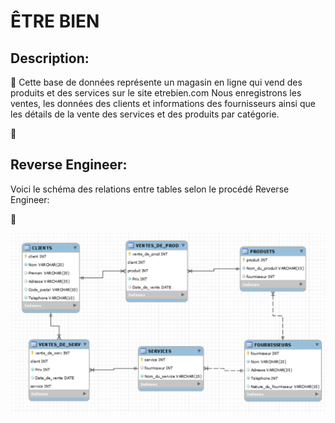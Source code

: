 # ÊTRE BIEN

## Description:

:pushpin: Cette base de données représente un magasin en ligne qui vend des produits et des services sur le site etrebien.com 
Nous enregistrons les ventes, les données des clients et informations des fournisseurs ainsi que les détails de la vente des services et des produits par catégorie.


:whale:

## Reverse Engineer:

Voici le schéma des relations entre tables selon le procédé Reverse Engineer:

:lion:

![image](images/eng17.PNG) 

